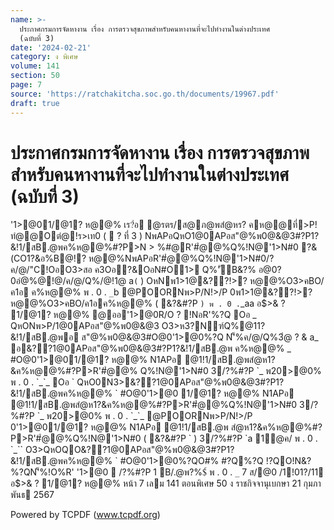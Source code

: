 ```yaml
---
name: >-
  ประกาศกรมการจัดหางาน เรื่อง การตรวจสุขภาพสำหรับคนหางานที่จะไปทำงานในต่างประเทศ
  (ฉบับที่ 3)
date: '2024-02-21'
category: ง พิเศษ
volume: 141
section: 50
page: 7
source: 'https://ratchakitcha.soc.go.th/documents/19967.pdf'
draft: true
---
```


# ประกาศกรมการจัดหางาน เรื่อง การตรวจสุขภาพสำหรับคนหางานที่จะไปทำงานในต่างประเทศ (ฉบับที่ 3)

'1>@01/@1? ห@@% เร?่อ @รตร/ส@ภ@พสํ@หร? คห@@ที่>P!ทํ@@Oต่@!ร>เท0 (  ? ที่ 3 ) NพAPอQหO1@0APอส"@%พ0@&@3#?P1?&!1/สB.@พค%ห@@%#?P>N > %#@R'#ํ@@%Q%!N@'1>N#0 ?&(CO1?&อ%B@!? ห@@%NพAPอR'#ํ@@%Q%!N@'1>N#0/?ค/@/"C!OอO3>สอ ค3Oอ?&OอN#O1> Q%'ัB&?% อ@0?0อํ@%@!@/ค/@/Q%/@!1@ a` ( ` ) OหNพ1>1@&??!>? ห@@%O3>คBO/ค1อ ค%ห@@% พ . 0 . `_`b @POORNพ>P/N!>/P 0พ1>1@&??!>? ห@@%O3>คBO/ค1อค%ห@@% ( &?&#?P ` ) พ . 0 . `_aa อ$>& ? 1/@1? ห@@% @ออ'1>@0R/O ? !NอR'%?Q Oอ _ QหONพ>P/1@0APอส"@%พ0@&@3 O3>ห3?Nฑ์Q%@11?&!1/สB.@พอ ส"@%พ0@&@3#O@0'1>@0%?Q N'็%ค/@/Q%3ํ@ ? & a_ อ&??1@0APอส"@%พ0@&@3#?P1?&!1/สB.@พ ค%ห@@% _ #O@0'1>@01/@1? ห@@% N1APอ @1!1/สB.@พสํ@ห1?&ค%ห@@%#?P>R'#ํ@@% Q%!N@'1>N#0 3/?%#?P `_ พ20>@0% พ . 0 . `_`_ Oอ ` QหO0N3>&??1@0APอส"@%พ0@&@3#?P1?&!1/สB.@พค%ห@@% ` #O@0'1>@0 1/@1? ห@@% N1APอ @1!1/สB.@พสํ@ห1?&ค%ห@@%#?P>R'#ํ@@%Q%!N@'1>N#0 3/?%#?P `_ พ20>@0% พ . 0 . `_`_ @POORNพ>P/N!>/P 0'1>@01/@1? ห@@% N1APอ @1!1/สB.@พ สํ@ห1?&ค%ห@@%#?P>R'#ํ@@%Q%!N@'1>N#0 ( &?&#?P ` ) 3/?%#?P `a 1@ค/ พ . 0 . `_`` O3>QหOQO&??1@0APอส"@%พ0@&@3#?P1?&!1/สB.@พค%ห@@% ` #O@0'1>@0%?QO#% #?Q%?Q !?QO!N&? %?QN'็%!O%R' '1>@0  /?%#?P 1 B/.@พ?%$์ พ . 0 . `_` 7 ส/@0 /1!01?/11 อ$>& ? 1/@1? ห@@% หน้า 7 เลม 141 ตอนพิเศษ 50 ง ราชกิจจานุเบกษา 21 กุมภาพันธ 2567











Powered by TCPDF (www.tcpdf.org)
